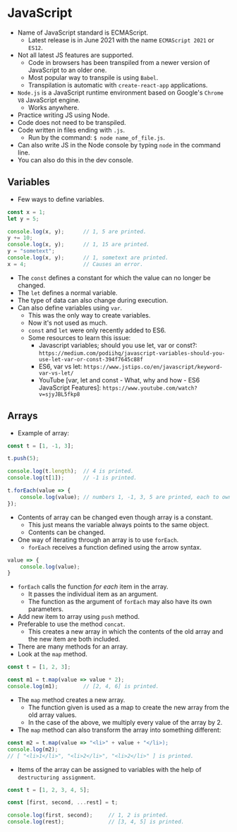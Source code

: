# JavaScript

- Name of JavaScript standard is ECMAScript.
    - Latest release is in June 2021 with the name `ECMAScript 2021` or `ES12`.
- Not all latest JS features are supported.
    - Code in browsers has been transpiled from a newer version of JavaScript to an older one.
    - Most popular way to transpile is using `Babel`.
    - Transpilation is automatic with `create-react-app` applications.
- `Node.js` is a JavaScript runtime environment based on Google's `Chrome V8` JavaScript engine.
    - Works anywhere.
- Practice writing JS using Node.
- Code does not need to be transpiled.
- Code written in files ending with `.js`.
    - Run by the command: `$ node name_of_file.js`.
- Can also write JS in the Node console by typing `node` in the command line.
- You can also do this in the dev console.


## Variables
- Few ways to define variables.
```javascript
const x = 1;
let y = 5;

console.log(x, y);      // 1, 5 are printed.
y += 10;
console.log(x, y);      // 1, 15 are printed.
y = "sometext";
console.log(x, y);      // 1, sometext are printed.
x = 4;                  // Causes an error.
```
- The `const` defines a constant for which the value can no longer be changed.
- The `let` defines a normal variable.
- The type of data can also change during execution.
- Can also define variables using `var`.
    - This was the only way to create variables.
    - Now it's not used as much.
    - `const` and `let` were only recently added to ES6.
    - Some resources to learn this issue:
        - Javascript variables; should you use let, var or const?: `https://medium.com/podiihq/javascript-variables-should-you-use-let-var-or-const-394f7645c88f`
        - ES6, var vs let: `https://www.jstips.co/en/javascript/keyword-var-vs-let/`
        - YouTube [var, let and const - What, why and how - ES6 JavaScript Features]: `https://www.youtube.com/watch?v=sjyJBL5fkp8`


## Arrays
- Example of array:
```javascript
const t = [1, -1, 3];

t.push(5);

console.log(t.length);  // 4 is printed.
console.log(t[1]);      // -1 is printed.

t.forEach(value => {
    console.log(value); // numbers 1, -1, 3, 5 are printed, each to own line.
});
```
- Contents of array can be changed even though array is a constant.
    - This just means the variable always points to the same object.
    - Contents can be changed.
- One way of iterating through an array is to use `forEach`.
    - `forEach` receives a function defined using the arrow syntax.
```javascript
value => {
    console.log(value);
}
```
- `forEach` calls the function *for each* item in the array.
    - It passes the individual item as an argument.
    - The function as the argument of `forEach` may also have its own parameters.
- Add new item to array using `push` method.
- Preferable to use the method `concat`.
    - This creates a new array in which the contents of the old array and the new item are both included.
- There are many methods for an array.
- Look at the `map` method.
```javascript
const t = [1, 2, 3];

const m1 = t.map(value => value * 2);
console.log(m1);        // [2, 4, 6] is printed.
```
- The `map` method creates a new array.
    - The function given is used as a map to create the new array from the old array values.
    - In the case of the above, we multiply every value of the array by 2.
- The `map` method can also transform the array into something different:
```javascript
const m2 = t.map(value => "<li>" + value + "</li>);
console.log(m2);
// [ "<li>1</li>", "<li>2</li>", "<li>2</li>" ] is printed.
```
- Items of the array can be assigned to variables with the help of `destructuring assignment`.
```javascript
const t = [1, 2, 3, 4, 5];

const [first, second, ...rest] = t;

console.log(first, second);     // 1, 2 is printed.
console.log(rest);              // [3, 4, 5] is printed.
```


